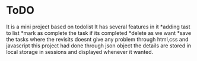 # ToDO
It is a mini project based on todolist
It has several features in it
*adding tast to list
*mark as complete the task if its completed
*delete as we want
*save the tasks where the revisits doesnt give any problem
through html,css and javascript this project had done
through json object the details are stored in local storage in sessions and displayed whenever it wanted.
